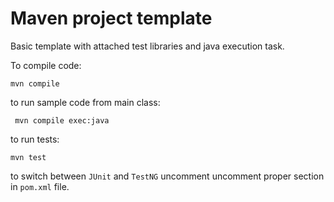 # Maven project template

Basic template with attached test libraries and java execution task.

To compile code:
```
mvn compile
```
to run sample code from main class:
```
 mvn compile exec:java
 ```
to run tests:
```
mvn test
```

to switch between `JUnit` and `TestNG` uncomment uncomment proper section in `pom.xml` file.
